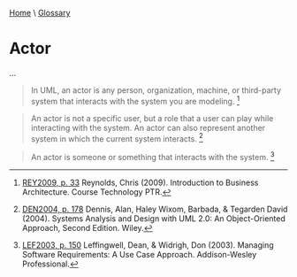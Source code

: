 [Home](../../index.html) \ [Glossary](glossary.html)

# Actor

...  

> In UML, an actor is any person, organization, machine, or third-party system that interacts with the system you are modeling. [^1] 

> An actor is not a specific user, but a role that a user can play while interacting with the system. An actor can also represent another system in which the current system interacts. [^2]

> An actor is someone or something that interacts with the system.  [^3]

[^1]: [REY2009, p. 33](../references/books/Introduction-to-Business-Architecture.html) Reynolds, Chris (2009). Introduction to Business Architecture. Course Technology PTR.

[^2]: [DEN2004, p. 178](../references/books/Systems-Analysis-and-Design-with-UML-Version-2-0-An-Object-Oriented-Approach.html) Dennis, Alan, Haley Wixom, Barbada, & Tegarden David (2004). Systems Analysis and Design with UML 2.0: An Object-Oriented Approach, Second Edition. Wiley.

[^3]: [LEF2003, p. 150](../references/books/Managing-Software-Requirements-A-Use-Case-Approach.html) Leffingwell, Dean, & Widrigh, Don (2003). Managing Software Requirements: A Use Case Approach. Addison-Wesley Professional.